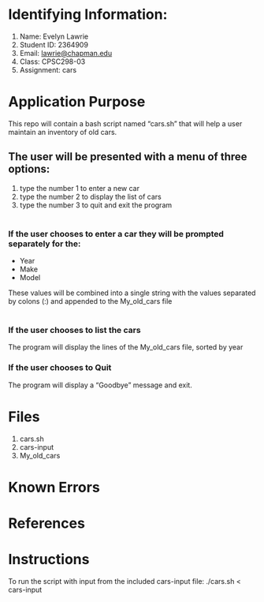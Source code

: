 # Identifying Information:
1. Name: Evelyn Lawrie
2. Student ID: 2364909
3. Email: lawrie@chapman.edu
4. Class: CPSC298-03
5. Assignment: cars

# Application Purpose

This repo will contain a bash script named “cars.sh” that will help a user maintain an inventory of old cars.  
   
## The user will be presented with a menu of three options:

1. type the number 1 to enter a new car
2. type the number 2 to display the list of cars
3. type the number 3 to quit and exit the program   
 
### If the user chooses to enter a car they will be prompted separately for the: 

- Year  
- Make 
- Model  

These values will be combined into a single string with the values separated by colons (:) and appended to the My_old_cars file  
 
### If the user chooses to list the cars   
The program will display the lines of the My_old_cars file, sorted by year

### If the user chooses to Quit  
The program will display a “Goodbye” message and exit.

# Files
1. cars.sh
2. cars-input
3. My_old_cars

# Known Errors

# References

# Instructions
To run the script with input from the included cars-input file: ./cars.sh < cars-input

